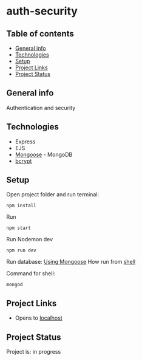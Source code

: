 # auth-security

## Table of contents
* [General info](#general-info)
* [Technologies](#technologies)
* [Setup](#setup)
* [Project Links](#project-links)
* [Project Status](#project-status)

## General info

Authentication and security


## Technologies
* Express
* EJS
* [Mongoose](https://www.npmjs.com/package/mongoose) - MongoDB
* [bcrypt](https://www.npmjs.com/package/bcrypt)

## Setup

Open project folder and run terminal:
```
npm install
```

Run 
```
npm start
```

Run Nodemon dev
```
npm run dev
```

Run database: 
[Using Mongoose](https://www.mongodb.com/try/download/community) How run from [shell](https://www.mongodb.com/docs/mongodb-shell/?_ga=2.189154979.982079961.1683104589-1260333011.1683100294)

Command for shell:
```
mongod
```

## Project Links
* Opens to [localhost](http://localhost:3000/)


## Project Status
Project is: in progress

<!--complete / no longer being worked on. If you are no longer working on it, provide reasons why. -->

<!-- ## Start new project

npm init -y 

### Installed packages use later
```
npm i express ejs body-parser

npm mongoose

npm i mongoose-encryption

npm i dotenv
```

for Hashing
```
npm i md5
``` -->